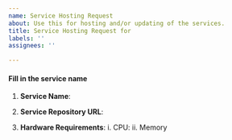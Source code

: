 ```yaml
---
name: Service Hosting Request
about: Use this for hosting and/or updating of the services.
title: Service Hosting Request for
labels: ''
assignees: ''

---
```


#### Fill in the service name
1. **Service Name**: 

2. **Service Repository URL**: <!-- URL of the service repository | Branch | Tag -->

3. **Hardware Requirements**: <!-- Mention the hardware requirements for the service -->
    i. CPU: 
    ii. Memory
